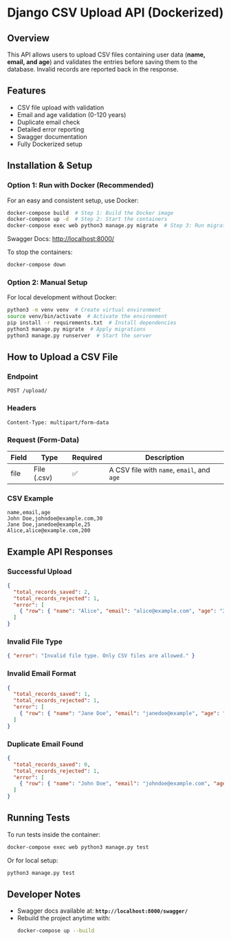 # Django CSV Upload API (Dockerized)

## Overview
This API allows users to upload CSV files containing user data (**name, email, and age**) and validates the entries before saving them to the database. Invalid records are reported back in the response.

## Features
- CSV file upload with validation
- Email and age validation (0-120 years)
- Duplicate email check
- Detailed error reporting
- Swagger documentation
- Fully Dockerized setup

## Installation & Setup

### **Option 1: Run with Docker (Recommended)**
For an easy and consistent setup, use Docker:

```sh
docker-compose build  # Step 1: Build the Docker image
docker-compose up -d  # Step 2: Start the containers
docker-compose exec web python3 manage.py migrate  # Step 3: Run migrations inside the container
```

Swagger Docs: [http://localhost:8000/](http://localhost:8000/)

To stop the containers:
```sh
docker-compose down
```

### **Option 2: Manual Setup**
For local development without Docker:

```sh
python3 -m venv venv  # Create virtual environment
source venv/bin/activate  # Activate the environment
pip install -r requirements.txt  # Install dependencies
python3 manage.py migrate  # Apply migrations
python3 manage.py runserver  # Start the server
```

## How to Upload a CSV File

### **Endpoint**
`POST /upload/`

### **Headers**
```http
Content-Type: multipart/form-data
```

### **Request (Form-Data)**
| Field | Type | Required | Description |
|-------|------|----------|-------------|
| file | File (.csv) | ✅ | A CSV file with `name`, `email`, and `age` |

### **CSV Example**
```csv
name,email,age
John Doe,johndoe@example.com,30
Jane Doe,janedoe@example,25
Alice,alice@example.com,200
```

## Example API Responses

### **Successful Upload**
```json
{
  "total_records_saved": 2,
  "total_records_rejected": 1,
  "error": [
    { "row": { "name": "Alice", "email": "alice@example.com", "age": "200" }, "error": "Age must be between 0 and 120." }
  ]
}
```

### **Invalid File Type**
```json
{ "error": "Invalid file type. Only CSV files are allowed." }
```

### **Invalid Email Format**
```json
{
  "total_records_saved": 1,
  "total_records_rejected": 1,
  "error": [
    { "row": { "name": "Jane Doe", "email": "janedoe@example", "age": "25" }, "error": "Invalid email format." }
  ]
}
```

### **Duplicate Email Found**
```json
{
  "total_records_saved": 0,
  "total_records_rejected": 1,
  "error": [
    { "row": { "name": "John Doe", "email": "johndoe@example.com", "age": "30" }, "error": "Email already exists." }
  ]
}
```

## Running Tests
To run tests inside the container:
```sh
docker-compose exec web python3 manage.py test
```
Or for local setup:
```sh
python3 manage.py test
```

## Developer Notes
- Swagger docs available at: **`http://localhost:8000/swagger/`**
- Rebuild the project anytime with:
  ```sh
  docker-compose up --build
  ```